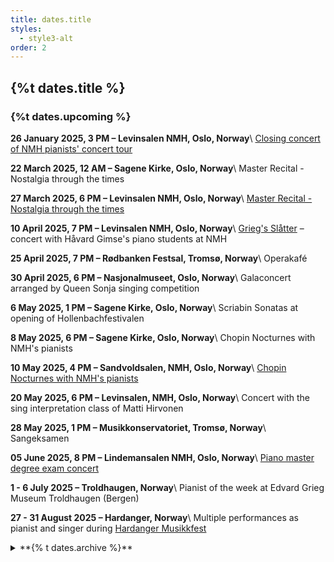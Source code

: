 ```yaml
---
title: dates.title
styles:
  - style3-alt
order: 2
---
```

## {%t dates.title %}
### {%t dates.upcoming %}

**26 January 2025, 3 PM – Levinsalen NMH, Oslo, Norway**\\
[Closing concert of NMH pianists' concert tour](https://nmh.no/konserter/lyden-av-natur)

**22 March 2025, 12 AM – Sagene Kirke, Oslo, Norway**\\
Master Recital - Nostalgia through the times

**27 March 2025, 6 PM – Levinsalen NMH, Oslo, Norway**\\
[Master Recital - Nostalgia through the times](https://nmh.no/konserter/nostalgi-gjennom-tiden)

**10 April 2025, 7 PM – Levinsalen NMH, Oslo, Norway**\\
[Grieg's Slåtter](https://nmh.no/konserter/griegs-slatter) – concert with Håvard Gimse's piano students at NMH

**25 April 2025, 7 PM – Rødbanken Festsal, Tromsø, Norway**\\
Operakafé

**30 April 2025, 6 PM – Nasjonalmuseet, Oslo, Norway**\\
Galaconcert arranged by Queen Sonja singing competition

**6 May 2025, 1 PM – Sagene Kirke, Oslo, Norway**\\
Scriabin Sonatas at opening of Hollenbachfestivalen

**8 May 2025, 6 PM – Sagene Kirke, Oslo, Norway**\\
Chopin Nocturnes with NMH's pianists

**10 May 2025, 4 PM – Sandvoldsalen, NMH, Oslo, Norway**\\
[Chopin Nocturnes with NMH's pianists](https://nmh.no/en/concerts/nocturnes-og-polonaises-by-frederic-chopin)

**20 May 2025, 6 PM – Levinsalen, NMH, Oslo, Norway**\\
Concert with the sing interpretation class of Matti Hirvonen

**28 May 2025, 1 PM – Musikkonservatoriet, Tromsø, Norway**\\
Sangeksamen


**05 June 2025, 8 PM – Lindemansalen NMH, Oslo, Norway**\\
[Piano master degree exam concert](https://nmh.no/konserter/into-the-unknown)

**1 - 6 July 2025 – Troldhaugen, Norway**\\
Pianist of the week at Edvard Grieg Museum Troldhaugen (Bergen)

**27 - 31 August 2025 – Hardanger, Norway**\\
Multiple performances as pianist and singer during [Hardanger Musikkfest](https://www.hardangermusikkfest.no/)

<details markdown="block">
<summary markdown="block">
**{% t dates.archive %}**
</summary>

**06 August 2024 – Venabu Fjellhotell, Norway**\\
solo piano recital

**20 July 2024, 7 PM – Gasteig Munich, Germany**\\
piano soloist at "vokalSinn" Choir Festival

**03 June 2024 – Musikkonservatoriet Tromsø, Norway**\\
Singing exam concert

**11 May 2024 – Sagene kirke, Oslo, Norway**\\
Schubert Complete Piano Sonatas marathon concert together with NMH pianists

**10 May 2024 – Lindemansalen NMH, Oslo, Norway**\\
Concert in cooperation with the Polish embassy

**03 May 2024 – Levinsalen NMH, Oslo, Norway**\\
Schuberts Complete Piano Sonatas concert together with NMH pianists

**16 April 2024 – Lahti, Finland**\\
Concert as part of the ERASMUS funded BAIL project

**22-28 January 2024 – Lillesand/Kristiansand, Norway**\\
Concert Tour with NMH pianists
</details>
